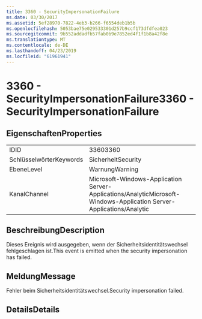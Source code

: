 ```yaml
---
title: 3360 - SecurityImpersonationFailure
ms.date: 03/30/2017
ms.assetid: 5ef28970-7822-4eb3-b266-f6554deb1b5b
ms.openlocfilehash: 5053bae75e029533301d257b9ccf173dfdfea023
ms.sourcegitcommit: 9b552addadfb57fab0b9e7852ed4f1f1b8a42f8e
ms.translationtype: MT
ms.contentlocale: de-DE
ms.lasthandoff: 04/23/2019
ms.locfileid: "61961941"
---
```

# <a name="3360---securityimpersonationfailure"></a><span data-ttu-id="84dc6-102">3360 - SecurityImpersonationFailure</span><span class="sxs-lookup"><span data-stu-id="84dc6-102">3360 - SecurityImpersonationFailure</span></span>
## <a name="properties"></a><span data-ttu-id="84dc6-103">Eigenschaften</span><span class="sxs-lookup"><span data-stu-id="84dc6-103">Properties</span></span>  
  
|||  
|-|-|  
|<span data-ttu-id="84dc6-104">ID</span><span class="sxs-lookup"><span data-stu-id="84dc6-104">ID</span></span>|<span data-ttu-id="84dc6-105">3360</span><span class="sxs-lookup"><span data-stu-id="84dc6-105">3360</span></span>|  
|<span data-ttu-id="84dc6-106">Schlüsselwörter</span><span class="sxs-lookup"><span data-stu-id="84dc6-106">Keywords</span></span>|<span data-ttu-id="84dc6-107">Sicherheit</span><span class="sxs-lookup"><span data-stu-id="84dc6-107">Security</span></span>|  
|<span data-ttu-id="84dc6-108">Ebene</span><span class="sxs-lookup"><span data-stu-id="84dc6-108">Level</span></span>|<span data-ttu-id="84dc6-109">Warnung</span><span class="sxs-lookup"><span data-stu-id="84dc6-109">Warning</span></span>|  
|<span data-ttu-id="84dc6-110">Kanal</span><span class="sxs-lookup"><span data-stu-id="84dc6-110">Channel</span></span>|<span data-ttu-id="84dc6-111">Microsoft-Windows-Application Server-Applications/Analytic</span><span class="sxs-lookup"><span data-stu-id="84dc6-111">Microsoft-Windows-Application Server-Applications/Analytic</span></span>|  
  
## <a name="description"></a><span data-ttu-id="84dc6-112">Beschreibung</span><span class="sxs-lookup"><span data-stu-id="84dc6-112">Description</span></span>  
 <span data-ttu-id="84dc6-113">Dieses Ereignis wird ausgegeben, wenn der Sicherheitsidentitätswechsel fehlgeschlagen ist.</span><span class="sxs-lookup"><span data-stu-id="84dc6-113">This event is emitted when the security impersonation has failed.</span></span>  
  
## <a name="message"></a><span data-ttu-id="84dc6-114">Meldung</span><span class="sxs-lookup"><span data-stu-id="84dc6-114">Message</span></span>  
 <span data-ttu-id="84dc6-115">Fehler beim Sicherheitsidentitätswechsel.</span><span class="sxs-lookup"><span data-stu-id="84dc6-115">Security impersonation failed.</span></span>  
  
## <a name="details"></a><span data-ttu-id="84dc6-116">Details</span><span class="sxs-lookup"><span data-stu-id="84dc6-116">Details</span></span>
